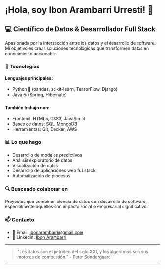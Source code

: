 # ¡Hola, soy Ibon Arambarri Urresti! 👋

## 💻 Científico de Datos & Desarrollador Full Stack

Apasionado por la intersección entre los datos y el desarrollo de software. Mi objetivo es crear soluciones tecnológicas que transformen datos en conocimiento accionable.

### 🚀 Tecnologías

#### Lenguajes principales:
- Python 🐍 (pandas, scikit-learn, TensorFlow, Django)
- Java ☕ (Spring, Hibernate)

#### También trabajo con:
- Frontend: HTML5, CSS3, JavaScript
- Bases de datos: SQL, MongoDB
- Herramientas: Git, Docker, AWS

### 📊 Lo que hago

- Desarrollo de modelos predictivos
- Análisis exploratorio de datos
- Visualización de datos
- Desarrollo de aplicaciones web full stack
- Automatización de procesos

### 🔍 Buscando colaborar en

Proyectos que combinen ciencia de datos con desarrollo de software, especialmente aquellos con impacto social o empresarial significativo.

### 📫 Contacto

- 📧 Email: ibonarambarri@gmail.com
- 🔗 LinkedIn: [Ibon Arambarri](https://www.linkedin.com/in/ibon-arambarri-urresti-26987b254/)

---

> "Los datos son el petróleo del siglo XXI, y los algoritmos son sus motores de combustión." - Peter Sondergaard

---

